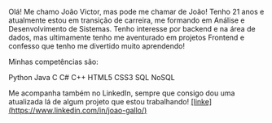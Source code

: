 Olá! Me chamo João Victor, mas pode me chamar de João! Tenho 21 anos e atualmente estou em transição de carreira, me formando em Análise e Desenvolvimento de Sistemas.
Tenho interesse por backend e na área de dados, mas ultimamente tenho me aventurado em projetos Frontend e confesso que tenho me divertido muito aprendendo!

Minhas competências são:

Python
Java
C
C#
C++
HTML5
CSS3
SQL
NoSQL

Me acompanha também no LinkedIn, sempre que consigo dou uma atualizada lá de algum projeto que estou trabalhando! [\[linke\](https://www.linkedin.com/in/joao-gallo/)](https://www.linkedin.com/in/joao-gallo/)